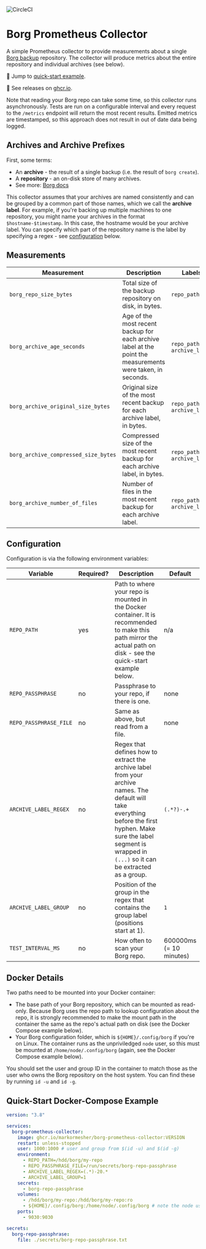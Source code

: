 ![CircleCI](https://img.shields.io/circleci/build/github/markormesher/borg-prometheus-collector)

# Borg Prometheus Collector

A simple Prometheus collector to provide measurements about a single [Borg backup](https://borgbackup.readthedocs.io/en/stable) repository. The collector will produce metrics about the entire repository and individual archives (see below).

:rocket: Jump to [quick-start example](#quick-start-docker-compose-example).

:whale: See releases on [ghcr.io](https://ghcr.io/markormesher/borg-prometheus-collector).

Note that reading your Borg repo can take some time, so this collector runs asynchronously. Tests are run on a configurable interval and every request to the `/metrics` endpoint will return the most recent results. Emitted metrics are timestamped, so this approach does not result in out of date data being logged.

## Archives and Archive Prefixes

First, some terms:

- An **archive** - the result of a single backup (i.e. the result of `borg create`).
- A **repository** - an on-disk store of many archives.
- See more: [Borg docs](https://borgbackup.readthedocs.io/en/stable/quickstart.html#archives-and-repositories)

This collector assumes that your archives are named consistently and can be grouped by a common part of those names, which we call the **archive label**. For example, if you're backing up multiple machines to one repository, you might name your archives in the format `$hostname-$timestamp`. In this case, the hostname would be your archive label. You can specify which part of the repository name is the label by specifying a regex - see [configuration](#configuration) below.

## Measurements

| Measurement                          | Description                                                                                                | Labels                          |
| ------------------------------------ | ---------------------------------------------------------------------------------------------------------- | ------------------------------- |
| `borg_repo_size_bytes`               | Total size of the backup repository on disk, in bytes.                                                     | `repo_path`                     |
| `borg_archive_age_seconds`           | Age of the most recent backup for each archive label at the point the measurements were taken, in seconds. | `repo_path` and `archive_label` |
| `borg_archive_original_size_bytes`   | Original size of the most recent backup for each archive label, in bytes.                                  | `repo_path` and `archive_label` |
| `borg_archive_compressed_size_bytes` | Compressed size of the most recent backup for each archive label, in bytes.                                | `repo_path` and `archive_label` |
| `borg_archive_number_of_files`       | Number of files in the most recent backup for each archive label.                                          | `repo_path` and `archive_label` |

## Configuration

Configuration is via the following environment variables:

| Variable               | Required? | Description                                                                                                                                                                                                                 | Default                 |
| ---------------------- | --------- | --------------------------------------------------------------------------------------------------------------------------------------------------------------------------------------------------------------------------- | ----------------------- |
| `REPO_PATH`            | yes       | Path to where your repo is mounted in the Docker container. It is recommended to make this path mirror the actual path on disk - see the quick-start example below.                                                         | n/a                     |
| `REPO_PASSPHRASE`      | no        | Passphrase to your repo, if there is one.                                                                                                                                                                                   | none                    |
| `REPO_PASSPHRASE_FILE` | no        | Same as above, but read from a file.                                                                                                                                                                                        | none                    |
| `ARCHIVE_LABEL_REGEX`  | no        | Regex that defines how to extract the archive label from your archive names. The default will take everything before the first hyphen. Make sure the label segment is wrapped in `(...)` so it can be extracted as a group. | `(.*?)-.+`              |
| `ARCHIVE_LABEL_GROUP`  | no        | Position of the group in the regex that contains the group label (positions start at 1).                                                                                                                                    | `1`                     |
| `TEST_INTERVAL_MS`     | no        | How often to scan your Borg repo.                                                                                                                                                                                           | 600000ms (= 10 minutes) |

## Docker Details

Two paths need to be mounted into your Docker container:

- The base path of your Borg repository, which can be mounted as read-only. Because Borg uses the repo path to lookup configuration about the repo, it is strongly recommended to make the mount path in the container the same as the repo's actual path on disk (see the Docker Compose example below).
- Your Borg configuration folder, which is `${HOME}/.config/borg` if you're on Linux. The container runs as the unpriviledged `node` user, so this must be mounted at `/home/node/.config/borg` (again, see the Docker Compose example below).

You should set the user and group ID in the container to match those as the user who owns the Borg repository on the host system. You can find these by running `id -u` and `id -g`.

## Quick-Start Docker-Compose Example

```yaml
version: "3.8"

services:
  borg-prometheus-collector:
    image: ghcr.io/markormesher/borg-prometheus-collector:VERSION
    restart: unless-stopped
    user: 1000:1000 # user and group from $(id -u) and $(id -g)
    environment:
      - REPO_PATH=/hdd/borg/my-repo
      - REPO_PASSPHRASE_FILE=/run/secrets/borg-repo-passphrase
      - ARCHIVE_LABEL_REGEX=(.*)-20.*
      - ARCHIVE_LABEL_GROUP=1
    secrets:
      - borg-repo-passphrase
    volumes:
      - /hdd/borg/my-repo:/hdd/borg/my-repo:ro
      - ${HOME}/.config/borg:/home/node/.config/borg # note the node user here!
    ports:
      - 9030:9030

secrets:
  borg-repo-passphrase:
    file: ./secrets/borg-repo-passphrase.txt
```
